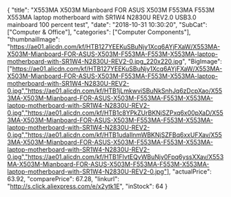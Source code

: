 {
	"title": "X553MA X503M Mianboard FOR ASUS X503M F553MA F553M X553MA laptop motherboard with SR1W4 N2830U REV2.0 USB3.0 mainboard 100 percent test",
	"date": "2018-10-31 10:30:20",
	"SubCat": ["Computer & Office"],
	"categories": ["Computer Components"],
	"thumbnailImage": "https://ae01.alicdn.com/kf/HTB127YEEKuSBuNjy1Xcq6AYjFXaW/X553MA-X503M-Mianboard-FOR-ASUS-X503M-F553MA-F553M-X553MA-laptop-motherboard-with-SR1W4-N2830U-REV2-0.jpg_220x220.jpg",
	"BigImage": ["https://ae01.alicdn.com/kf/HTB127YEEKuSBuNjy1Xcq6AYjFXaW/X553MA-X503M-Mianboard-FOR-ASUS-X503M-F553MA-F553M-X553MA-laptop-motherboard-with-SR1W4-N2830U-REV2-0.jpg","https://ae01.alicdn.com/kf/HTB1jLmkwviSBuNkSnhJq6zDcpXao/X553MA-X503M-Mianboard-FOR-ASUS-X503M-F553MA-F553M-X553MA-laptop-motherboard-with-SR1W4-N2830U-REV2-0.jpg","https://ae01.alicdn.com/kf/HTB1c8YPkZUrBKNjSZPxq6x00pXaD/X553MA-X503M-Mianboard-FOR-ASUS-X503M-F553MA-F553M-X553MA-laptop-motherboard-with-SR1W4-N2830U-REV2-0.jpg","https://ae01.alicdn.com/kf/HTB1udaIlnmWBKNjSZFBq6xxUFXav/X553MA-X503M-Mianboard-FOR-ASUS-X503M-F553MA-F553M-X553MA-laptop-motherboard-with-SR1W4-N2830U-REV2-0.jpg","https://ae01.alicdn.com/kf/HTB1FIvtEQyWBuNjy0Fpq6yssXXav/X553MA-X503M-Mianboard-FOR-ASUS-X503M-F553MA-F553M-X553MA-laptop-motherboard-with-SR1W4-N2830U-REV2-0.jpg"],
	"actualPrice": 63.92,
	"comparePrice": 67.28,
	"linkurl": "http://s.click.aliexpress.com/e/x2ytk1E",
	"inStock": 64
}
